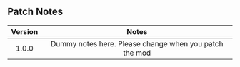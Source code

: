 ## Patch Notes

| **Version** | **Notes** |
| :---: | :---: |
| 1.0.0 | Dummy notes here. Please change when you patch the mod |
